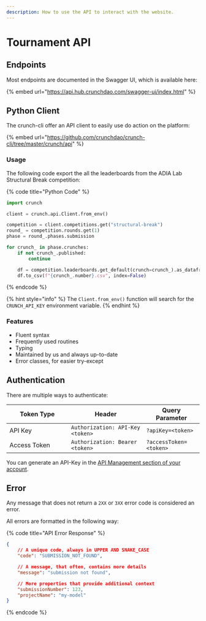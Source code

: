 ```yaml
---
description: How to use the API to interact with the website.
---
```


# Tournament API

## Endpoints

Most endpoints are documented in the Swagger UI, which is available here:

{% embed url="https://api.hub.crunchdao.com/swagger-ui/index.html" %}

## Python Client

The crunch-cli offer an API client to easily use do action on the platform:

{% embed url="https://github.com/crunchdao/crunch-cli/tree/master/crunch/api" %}

### Usage

The following code export the all the leaderboards from the ADIA Lab Structural Break competition:

{% code title="Python Code" %}
```python
import crunch

client = crunch.api.Client.from_env()

competition = client.competitions.get("structural-break")
round_ = competition.rounds.get(1)
phase = round_.phases.submission

for crunch_ in phase.crunches:
    if not crunch_.published:
        continue

    df = competition.leaderboards.get_default(crunch=crunch_).as_dataframe()
    df.to_csv(f"{crunch_.number}.csv", index=False)
```
{% endcode %}

{% hint style="info" %}
The `Client.from_env()` function will search for the `CRUNCH_API_KEY` environment variable.
{% endhint %}

### Features

* Fluent syntax
* Frequently used routines
* Typing
* Maintained by us and always up-to-date
* Error classes, for easier try-except

## Authentication

There are multiple ways to authenticate:

<table><thead><tr><th width="144.84906005859375">Token Type</th><th>Header</th><th>Query Parameter</th></tr></thead><tbody><tr><td>API Key</td><td><code>Authorization: API-Key &#x3C;token></code> </td><td><code>?apiKey=&#x3C;token></code></td></tr><tr><td>Access Token</td><td><code>Authorization: Bearer &#x3C;token></code> </td><td><code>?accessToken=&#x3C;token></code></td></tr></tbody></table>

You can generate an API-Key in the [API Management section of your account](https://hub.crunchdao.com/account/api).

## Error

Any message that does not return a `2XX` or `3XX` error code is considered an error.

All errors are formatted in the following way:

{% code title="API Error Response" %}
```json
{
    // A unique code, always in UPPER AND SNAKE_CASE
    "code": "SUBMISSION_NOT_FOUND",

    // A message, that often, contains more details
    "message": "submission not found",

    // More properties that provide additional context
    "submissionNumber": 123,
    "projectName": "my-model"
}
```
{% endcode %}
